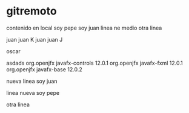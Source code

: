 # gitremoto

contenido en local soy pepe soy juan
linea ne medio
otra linea

juan juan K
juan juan J

oscar

asdads
<dependency>
      <groupId>org.openjfx</groupId>
      <artifactId>javafx-controls</artifactId>
      <version>12.0.1</version>
    </dependency>
    <dependency>
      <groupId>org.openjfx</groupId>
      <artifactId>javafx-fxml</artifactId>
      <version>12.0.1</version>
    </dependency>
    <!-- https://mvnrepository.com/artifact/org.openjfx/javafx-base -->
    <dependency>
      <groupId>org.openjfx</groupId>
      <artifactId>javafx-base</artifactId>
      <version>12.0.2</version>
</dependency>


nueva linea soy juan


linea nueva soy pepe


otra linea